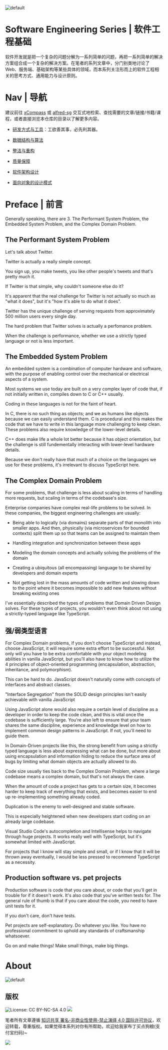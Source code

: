 ![default](https://user-images.githubusercontent.com/5803001/44412872-85055300-a59c-11e8-9025-b74c9a47b42b.png)

# Software Engineering Series | 软件工程基础

软件开发就是把一个复杂的问题分解为一系列简单的问题，再把一系列简单的解决方案组合成一个复杂的解决方案。在笔者的系列文章中，分门别类地讨论了 Web、服务端、基础架构等某些具体的领域，而本系列关注形而上的软件工程相关的思考方式、通用能力与设计原则。

# Nav | 导航

建议前往 [xCompass](https://wx-chevalier.github.io/home/#/search) 或 [alfred-sg](https://github.com/wx-chevalier/Soogle/tree/master/alfred-sg) 交互式地检索、查找需要的文章/链接/书籍/课程，或者直接浏览本仓库的目录以了解更多内容。

- [研发方式与工具](./研发方式与工具)：工欲善其事，必先利其器。

- [数据结构与算法](./数据结构与算法)

- [整洁与重构](./整洁与重构)

- [质量保障](./质量保障)

- [软件架构设计](./软件架构设计)

- [面向对象的设计模式](./面向对象的设计模式)

# Preface | 前言

Generally speaking, there are 3. The Performant System Problem, the Embedded System Problem, and the Complex Domain Problem.

## The Performant System Problem

Let's talk about Twitter.

Twitter is actually a really simple concept.

You sign up, you make tweets, you like other people's tweets and that's pretty much it.

If Twitter is that simple, why couldn't someone else do it?

It's apparent that the real challenge for Twitter is not actually so much as "what it does", but it's "how it's able to do what it does".

Twitter has the unique challenge of serving requests from approximately 500 million users every single day.

The hard problem that Twitter solves is actually a perfomance problem.

When the challenge is performance, whether we use a strictly typed language or not is less important.

## The Embedded System Problem

An embedded system is a combination of computer hardware and software, with the purpose of enabling control over the mechanical or electrical aspects of a system.

Most systems we use today are built on a very complex layer of code that, if not initially written in, compiles down to C or C++ usually.

Coding in these languages is not for the faint of heart.

In C, there is no such thing as objects; and we as humans like objects because we can easily understand them. C is procedural and this makes the code that we have to write in this language more challenging to keep clean. These problems also require knowledge of the lower-level details.

C++ does make life a whole lot better because it has object orientation, but the challenge is still fundementally interacting with lower-level hardware details.

Because we don't really have that much of a choice on the languages we use for these problems, it's irrelevant to discuss TypeScript here.

## The Complex Domain Problem

For some problems, that challenge is less about scaling in terms of handling more requests, but scaling in terms of the codebase's size.

Enterprise companies have complex real-life problems to be solved. In these companies, the biggest engineering challenges are usually:

- Being able to logically (via domains) separate parts of that monolith into smaller apps. And then, physically (via microservices for bounded contexts) split them up so that teams can be assigned to maintain them

- Handling integration and synchronization between these apps

- Modeling the domain concepts and actually solving the problems of the domain

- Creating a ubiquitous (all encompassing) language to be shared by developers and domain experts

- Not getting lost in the mass amounts of code written and slowing down to the point where it becomes impossible to add new features without breaking existing ones

I've essentially described the types of problems that Domain Driven Design solves. For these types of projects, you wouldn't even think about not using a strictly-typed language like TypeScript.

## 强/弱类型语言

For Complex Domain problems, if you don't choose TypeScript and instead, choose JavaScript, it will require some extra effort to be successful. Not only will you have to be extra comfortable with your object modeling abilities in vanilla JavaScript, but you'll also have to know how to utilize the 4 principles of object-oriented programming (encapsulation, abstraction, inheritance, and polymorphism).

This can be hard to do. JavaScript doesn't naturally come with concepts of interfaces and abstract classes.

"Interface Segregation" from the SOLID design principles isn't easily achievable with vanilla JavaScript

Using JavaScript alone would also require a certain level of discipline as a developer in order to keep the code clean, and this is vital once the codebase is sufficiently large. You're also left to ensure that your team shares the same discipline, experience and knowledge level on how to implement common design patterns in JavaScript. If not, you'll need to guide them.

In Domain-Driven projects like this, the strong benefit from using a strictly typed language is less about expressing what can be done, but more about using encapsulation and information hiding to reduce the surface area of bugs by limiting what domain objects are actually allowed to do.

Code size usually ties back to the Complex Domain Problem, where a large codebase means a complex domain, but that's not always the case.

When the amount of code a project has gets to a certain size, it becomes harder to keep track of everything that exists, and becomes easier to end up re-implementing something already coded.

Duplication is the enemy to well-designed and stable software.

This is especially heightened when new developers start coding on an already large codebase.

Visual Studio Code's autocompletion and Intellisense helps to navigate through huge projects. It works really well with TypeScript, but it's somewhat limited with JavaScript.

For projects that I know will stay simple and small, or if I know that it will be thrown away eventually, I would be less pressed to recommend TypeScript as a necessity.

## Production software vs. pet projects

Production software is code that you care about, or code that you'll get in trouble for if it doesn't work. It's also code that you've written tests for. The general rule of thumb is that if you care about the code, you need to have unit tests for it.

If you don't care, don't have tests.

Pet projects are self-explanatory. Do whatever you like. You have no professional commitment to uphold any standards of craftsmanship whatsoever.

Go on and make things! Make small things, make big things.

# About

![default](https://i.postimg.cc/y1QXgJ6f/image.png)

## 版权

![License: CC BY-NC-SA 4.0](https://img.shields.io/badge/License-CC%20BY--NC--SA%204.0-lightgrey.svg) ![](https://parg.co/bDm)

笔者所有文章遵循 [知识共享 署名-非商业性使用-禁止演绎 4.0 国际许可协议](https://creativecommons.org/licenses/by-nc-nd/4.0/deed.zh)，欢迎转载，尊重版权。如果觉得本系列对你有所帮助，欢迎给我家布丁买点狗粮(支付宝扫码)~

![](https://github.com/wx-chevalier/OSS/blob/master/2017/8/1/Buding.jpg?raw=true)
